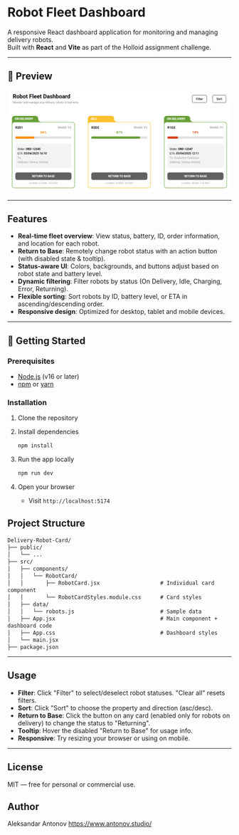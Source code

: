 # Robot Fleet Dashboard

A responsive React dashboard application for monitoring and managing delivery robots.  
Built with **React** and **Vite** as part of the Holloid assignment challenge.

---

## 📸 Preview

![Dashboard Screenshot](./Delivery-Robot-Card/screenshot.png)

---

## Features

- **Real-time fleet overview**: View status, battery, ID, order information, and location for each robot.
- **Return to Base**: Remotely change robot status with an action button (with disabled state & tooltip).
- **Status-aware UI**: Colors, backgrounds, and buttons adjust based on robot state and battery level.
- **Dynamic filtering**: Filter robots by status (On Delivery, Idle, Charging, Error, Returning).
- **Flexible sorting**: Sort robots by ID, battery level, or ETA in ascending/descending order.
- **Responsive design**: Optimized for desktop, tablet and mobile devices.

---

## 🚀 Getting Started

### Prerequisites

- [Node.js](https://nodejs.org/) (v16 or later)
- [npm](https://www.npmjs.com/) or [yarn](https://yarnpkg.com/)

### Installation

1. Clone the repository

2. Install dependencies

   ```bash
   npm install
   ```

3. Run the app locally

   ```bash
   npm run dev
   ```

4. Open your browser
   - Visit `http://localhost:5174`

## Project Structure

```text
Delivery-Robot-Card/
├── public/
│   └── ...
├── src/
│   ├── components/
│   │   └── RobotCard/
│   │       ├── RobotCard.jsx                   # Individual card component
│   │       └── RobotCardStyles.module.css      # Card styles
│   ├── data/
│   │   └── robots.js                           # Sample data
│   ├── App.jsx                                 # Main component + dashboard code
│   ├── App.css                                 # Dashboard styles
│   └── main.jsx
├── package.json
```

---

## Usage

- **Filter**: Click "Filter" to select/deselect robot statuses. "Clear all" resets filters.
- **Sort**: Click "Sort" to choose the property and direction (asc/desc).
- **Return to Base**: Click the button on any card (enabled only for robots on delivery) to change the status to "Returning".
- **Tooltip**: Hover the disabled "Return to Base" for usage info.
- **Responsive**: Try resizing your browser or using on mobile.

---

## License

MIT — free for personal or commercial use.

## Author

Aleksandar Antonov
https://www.antonov.studio/
